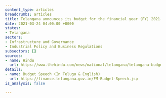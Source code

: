 ```yaml
---
content_type: articles
breadcrumbs: articles
title: Telangana announces its budget for the financial year (FY) 2021-22
date: 2021-03-24 04:00:00 +0000
states:
- Telangana
sectors:
- Infrastructure and Governance
- Industrial Policy and Business Regulations
subsectors: []
sources:
- name: Hindu
  url: https://www.thehindu.com/news/national/telangana/telangana-budget-outlay-is-230-lakh-cr/article34101138.ece
details:
- name: Budget Speech (In Telugu & English)
  url: https://finance.telangana.gov.in/FM-Budget-Speech.jsp
is_analysis: false

---
```

